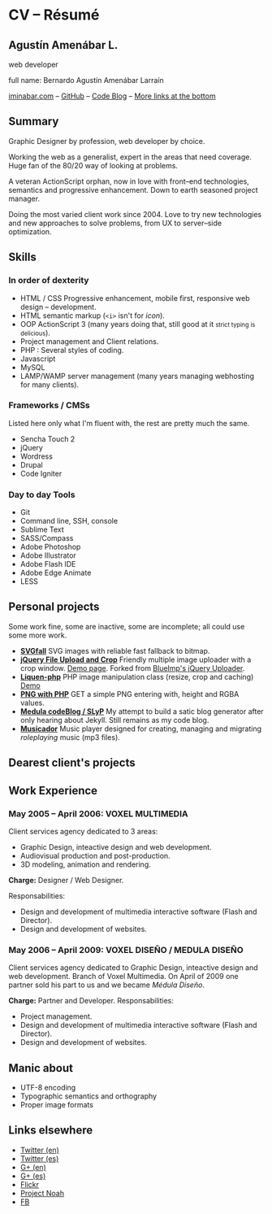 ﻿# CV – Résumé

## Agustín Amenábar L.

web developer

full name: Bernardo Agustín Amenábar Larraín

[iminabar.com](http://iminabar.com) – [GitHub](https://github.com/baamenabar) – [Code Blog](http://code.medula.cl) – [More links at the bottom](#endlessLinks) 

## Summary

Graphic Designer by profession, web developer by choice. 

Working the web as a generalist, expert in the areas that need coverage. Huge fan of the 80/20 way of looking at problems.

A veteran ActionScript orphan, now in love with front–end technologies, semantics and progressive enhancement. Down to earth seasoned project manager. 

Doing the most varied client work since 2004. Love to try new technologies and new approaches to solve problems, from UX to server–side optimization.

## Skills

### In order of dexterity 

* HTML / CSS Progressive enhancement, mobile first, responsive web design – development.
* HTML semantic markup (`<i>` isn't for _icon_).
* OOP ActionScript 3 (many years doing that, still good at it <small>strict typing is delicious</small>).
* Project management and Client relations.
* PHP : Several styles of coding.
* Javascript 
* MySQL
* LAMP/WAMP server management (many years managing webhosting for many clients).

### Frameworks / CMSs

Listed here only what I'm fluent with, the rest are pretty much the same.

* Sencha Touch 2
* jQuery
* Wordress
* Drupal
* Code Igniter

### Day to day Tools

* Git
* Command line, SSH, console
* Sublime Text
* SASS/Compass
* Adobe Photoshop
* Adobe Illustrator
* Adobe Flash IDE
* Adobe Edge Animate
* LESS

## Personal projects

Some work fine, some are inactive, some are incomplete; all could use some more work.

* **[SVGfall](https://github.com/baamenabar/svgfall)** SVG images with reliable fast fallback to bitmap.
* **[jQuery File Upload and Crop](https://github.com/baamenabar/jQuery-File-Upload-and-Crop)** Friendly multiple image uploader with a crop window. [Demo page](http://g.m0.cl/crop/). Forked from [BlueImp's jQuery Uploader](https://github.com/blueimp/jQuery-File-Upload).
* **[Liquen-php](https://github.com/baamenabar/Liquen-php)** PHP image manipulation class (resize, crop and caching) [Demo](http://g.m0.cl/liquen-php/)
* **[PNG with PHP](https://github.com/baamenabar/simplePNGwPHP)** GET a simple PNG entering with, height and RGBA values.
* **[Medula codeBlog / SLyP](https://github.com/baamenabar/codeBlog)** My attempt to build a satic blog generator after only hearing about Jekyll. Still remains as my code blog.
* **[Musicador](https://github.com/baamenabar/Musicador)** Music player designed for creating, managing and migrating _roleplaying_ music (mp3 files).

## Dearest client's projects

### 

## Work Experience

### May 2005 – April 2006: VOXEL MULTIMEDIA 

Client services agency dedicated to 3 areas:

* Graphic Design, inteactive design and web development. 
* Audiovisual production and post-production.
* 3D modeling, animation and rendering.

**Charge:**  Designer / Web Designer.

Responsabilities:

* Design and development of multimedia interactive software (Flash and Director).
* Design and development of websites.

### May 2006 – April 2009: VOXEL DISEÑO / MEDULA DISEÑO

Client services agency dedicated to Graphic Design, inteactive design and web development. Branch of Voxel Multimedia. On April of 2009 one partner sold his part to us and we became *Médula Diseño*.

**Charge:** Partner and Developer.
Responsabilities: 

* Project management.
* Design and development of multimedia interactive software (Flash and Director).
* Design and development of websites.

## Manic about

* UTF-8 encoding
* Typographic semantics and orthography
* Proper image formats

<h2 id="endlessLinks">Links elsewhere</h2>

* [Twitter (en)](https://twitter.com/ImINaBAR)
* [Twitter (es)](https://twitter.com/baamenabar)
* [G+ (en)](https://plus.google.com/114857870646629444715/)
* [G+ (es)](https://plus.google.com/104346177599083665458/)
* [Flickr](http://www.flickr.com/photos/39820277@N05/)
* [Project Noah](http://www.projectnoah.org/users/Agust%C3%ADn%20Amenabar)
* [FB](https://www.facebook.com/agustin.amenabar)
